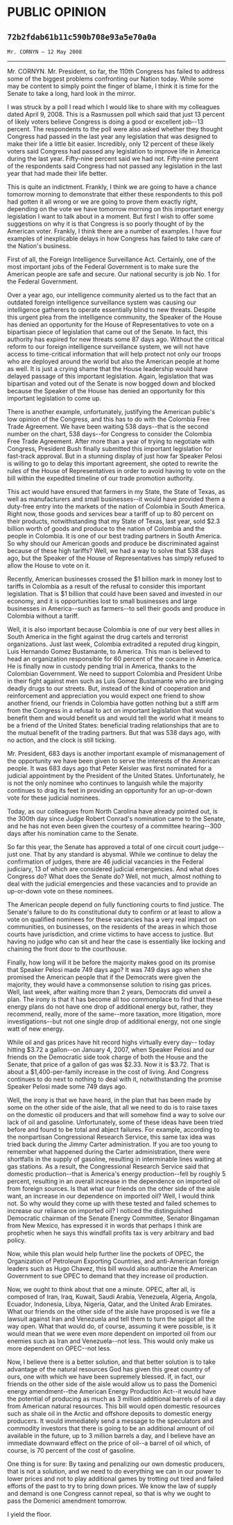 # PUBLIC OPINION
## `72b2fdab61b11c590b708e93a5e70a0a`
`Mr. CORNYN — 12 May 2008`

---


Mr. CORNYN. Mr. President, so far, the 110th Congress has failed to 
address some of the biggest problems confronting our Nation today. 
While some may be content to simply point the finger of blame, I think 
it is time for the Senate to take a long, hard look in the mirror.

I was struck by a poll I read which I would like to share with my 
colleagues dated April 9, 2008. This is a Rasmussen poll which said 
that just 13 percent of likely voters believe Congress is doing a good 
or excellent job--13 percent. The respondents to the poll were also 
asked whether they thought Congress had passed in the last year any 
legislation that was designed to make their life a little bit easier. 
Incredibly, only 12 percent of these likely voters said Congress had 
passed any legislation to improve life in America during the last year. 
Fifty-nine percent said we had not. Fifty-nine percent of the 
respondents said Congress had not passed any legislation in the last 
year that had made their life better.

This is quite an indictment. Frankly, I think we are going to have a 
chance tomorrow morning to demonstrate that either these respondents to 
this poll had gotten it all wrong or we are going to prove them exactly 
right, depending on the vote we have tomorrow morning on this important 
energy legislation I want to talk about in a moment. But first I wish 
to offer some suggestions on why it is that Congress is so poorly 
thought of by the American voter. Frankly, I think there are a number 
of examples. I have four examples of inexplicable delays in how 
Congress has failed to take care of the Nation's business.

First of all, the Foreign Intelligence Surveillance Act. Certainly, 
one of the most important jobs of the Federal Government is to make 
sure the American people are safe and secure. Our national security is 
job No. 1 for the Federal Government.

Over a year ago, our intelligence community alerted us to the fact 
that an outdated foreign intelligence surveillance system was causing 
our intelligence gatherers to operate essentially blind to new threats. 
Despite this urgent plea from the intelligence community, the Speaker 
of the House has denied an opportunity for the House of Representatives 
to vote on a bipartisan piece of legislation that came out of the 
Senate. In fact, this authority has expired for new threats some 87 
days ago. Without the critical reform to our foreign intelligence 
surveillance system, we will not have access to time-critical 
information that will help protect not only our troops who are deployed 
around the world but also the American people at home as well. It is 
just a crying shame that the House leadership would have delayed 
passage of this important legislation. Again, legislation that was 
bipartisan and voted out of the Senate is now bogged down and blocked 
because the Speaker of the House has denied an opportunity for this 
important legislation to come up.

There is another example, unfortunately, justifying the American 
public's low opinion of the Congress, and this has to do with the 
Colombia Free Trade Agreement. We have been waiting 538 days--that is 
the second number on the chart, 538 days--for Congress to consider the 
Colombia Free Trade Agreement. After more than a year of trying to 
negotiate with Congress, President Bush finally submitted this 
important legislation for fast-track approval. But in a stunning 
display of just how far Speaker Pelosi is willing to go to delay this 
important agreement, she opted to rewrite the rules of the House of 
Representatives in order to avoid having to vote on the bill within the 
expedited timeline of our trade promotion authority.

This act would have ensured that farmers in my State, the State of 
Texas, as well as manufacturers and small businesses--it would have 
provided them a duty-free entry into the markets of the nation of 
Colombia in South America. Right now, those goods and services bear a 
tariff of up to 80 percent on their products, notwithstanding that my 
State of Texas, last year, sold $2.3 billion worth of goods and produce 
to the nation of Colombia and the people in Colombia. It is one of our 
best trading partners in South America. So why should our American 
goods and produce be discriminated against because of these high 
tariffs? Well, we had a way to solve that 538 days ago, but the Speaker 
of the House of Representatives has simply refused to allow the House 
to vote on it.

Recently, American businesses crossed the $1 billion mark in money 
lost to tariffs in Colombia as a result of the refusal to consider this 
important legislation. That is $1 billion that could have been saved 
and invested in our economy, and it is opportunities lost to small 
businesses and large businesses in America--such as farmers--to sell 
their goods and produce in Colombia without a tariff.

Well, it is also important because Colombia is one of our very best 
allies in South America in the fight against the drug cartels and 
terrorist organizations. Just last week, Colombia extradited a reputed 
drug kingpin, Luis Hernando Gomez Bustamante, to America. This man is 
believed to head an organization responsible for 60 percent of the 
cocaine in America. He is finally now in custody pending trial in 
America, thanks to the Colombian Government. We need to support 
Colombia and President Uribe in their fight against men such as Luis 
Gomez Bustamante who are bringing deadly drugs to our streets. But, 
instead of the kind of cooperation and reinforcement and appreciation 
you would expect one friend to show another friend, our friends in 
Colombia have gotten nothing but a stiff arm from the Congress in a 
refusal to act on important legislation that would benefit them and 
would benefit us and would tell the world what it means to be a friend 
of the United States: beneficial trading relationships that are to the 
mutual benefit of the trading partners. But that was 538 days ago, with 
no action, and the clock is still ticking.


Mr. President, 683 days is another important example of mismanagement 
of the opportunity we have been given to serve the interests of the 
American people. It was 683 days ago that Peter Keisler was first 
nominated for a judicial appointment by the President of the United 
States. Unfortunately, he is not the only nominee who continues to 
languish while the majority continues to drag its feet in providing an 
opportunity for an up-or-down vote for these judicial nominees.

Today, as our colleagues from North Carolina have already pointed 
out, is the 300th day since Judge Robert Conrad's nomination came to 
the Senate, and he has not even been given the courtesy of a committee 
hearing--300 days after his nomination came to the Senate.



So far this year, the Senate has approved a total of one circuit 
court judge--just one. That by any standard is abysmal. While we 
continue to delay the confirmation of judges, there are 46 judicial 
vacancies in the Federal judiciary, 13 of which are considered judicial 
emergencies. And what does Congress do? What does the Senate do? Well, 
not much, almost nothing to deal with the judicial emergencies and 
these vacancies and to provide an up-or-down vote on these nominees.

The American people depend on fully functioning courts to find 
justice. The Senate's failure to do its constitutional duty to confirm 
or at least to allow a vote on qualified nominees for these vacancies 
has a very real impact on communities, on businesses, on the residents 
of the areas in which those courts have jurisdiction, and crime victims 
to have access to justice. But having no judge who can sit and hear the 
case is essentially like locking and chaining the front door to the 
courthouse.

Finally, how long will it be before the majority makes good on its 
promise that Speaker Pelosi made 749 days ago? It was 749 days ago when 
she promised the American people that if the Democrats were given the 
majority, they would have a commonsense solution to rising gas prices. 
Well, last week, after waiting more than 2 years, Democrats did unveil 
a plan. The irony is that it has become all too commonplace to find 
that these energy plans do not have one drop of additional energy but, 
rather, they recommend, really, more of the same--more taxation, more 
litigation, more investigations--but not one single drop of additional 
energy, not one single watt of new energy.

While oil and gas prices have hit record highs virtually every day--
today hitting $3.72 a gallon--on January 4, 2007, when Speaker Pelosi 
and our friends on the Democratic side took charge of both the House 
and the Senate, that price of a gallon of gas was $2.33. Now it is 
$3.72. That is about a $1,400-per-family increase in the cost of 
living. And Congress continues to do next to nothing to deal with it, 
notwithstanding the promise Speaker Pelosi made some 749 days ago.

Well, the irony is that we have heard, in the plan that has been made 
by some on the other side of the aisle, that all we need to do is to 
raise taxes on the domestic oil producers and that will somehow find a 
way to solve our lack of oil and gasoline. Unfortunately, some of these 
ideas have been tried before and found to be total and abject failures. 
For example, according to the nonpartisan Congressional Research 
Service, this same tax idea was tried back during the Jimmy Carter 
administration. If you are too young to remember what happened during 
the Carter administration, there were shortfalls in the supply of 
gasoline, resulting in interminable lines waiting at gas stations. As a 
result, the Congressional Research Service said that domestic 
production--that is America's energy production--fell by roughly 5 
percent, resulting in an overall increase in the dependence on imported 
oil from foreign sources. Is that what our friends on the other side of 
the aisle want, an increase in our dependence on imported oil? Well, I 
would think not. So why would they come up with these tested and failed 
schemes to increase our reliance on imported oil? I noticed the 
distinguished Democratic chairman of the Senate Energy Committee, 
Senator Bingaman from New Mexico, has expressed it in words that 
perhaps I think are prophetic when he says this windfall profits tax is 
very arbitrary and bad policy.


Now, while this plan would help further line the pockets of OPEC, the 
Organization of Petroleum Exporting Countries, and anti-American 
foreign leaders such as Hugo Chavez, this bill would also authorize the 
American Government to sue OPEC to demand that they increase oil 
production.

Now, we ought to think about that one a minute. OPEC, after all, is 
composed of Iran, Iraq, Kuwait, Saudi Arabia, Venezuela, Algeria, 
Angola, Ecuador, Indonesia, Libya, Nigeria, Qatar, and the United Arab 
Emirates. What our friends on the other side of the aisle have proposed 
is we file a lawsuit against Iran and Venezuela and tell them to turn 
the spigot all the way open. What that would do, of course, assuming it 
were possible, is it would mean that we were even more dependent on 
imported oil from our enemies such as Iran and Venezuela--not less. 
This would only make us more dependent on OPEC--not less.

Now, I believe there is a better solution, and that better solution 
is to take advantage of the natural resources God has given this great 
country of ours, one with which we have been supremely blessed. If, in 
fact, our friends on the other side of the aisle would allow us to pass 
the Domenici energy amendment--the American Energy Production Act--it 
would have the potential of producing as much as 3 million additional 
barrels of oil a day from American natural resources. This bill would 
open domestic resources such as shale oil in the Arctic and offshore 
deposits to domestic energy producers. It would immediately send a 
message to the speculators and commodity investors that there is going 
to be an additional amount of oil available in the future, up to 3 
million barrels a day, and I believe have an immediate downward effect 
on the price of oil--a barrel of oil which, of course, is 70 percent of 
the cost of gasoline.

One thing is for sure: By taxing and penalizing our own domestic 
producers, that is not a solution, and we need to do everything we can 
in our power to lower prices and not to play additional games by 
trotting out tired and failed efforts of the past to try to bring down 
prices. We know the law of supply and demand is one Congress cannot 
repeal, so that is why we ought to pass the Domenici amendment 
tomorrow.

I yield the floor.